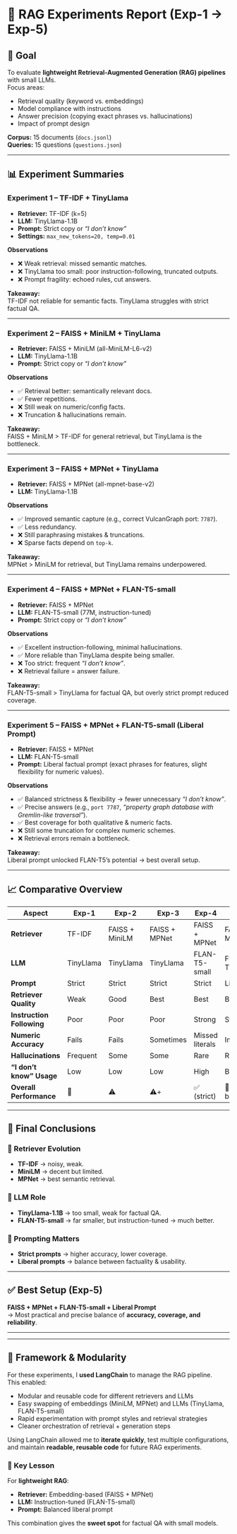 # 🧪 RAG Experiments Report (Exp-1 → Exp-5)

## 🎯 Goal
To evaluate **lightweight Retrieval-Augmented Generation (RAG) pipelines** with small LLMs.  
Focus areas:
- Retrieval quality (keyword vs. embeddings)
- Model compliance with instructions
- Answer precision (copying exact phrases vs. hallucinations)
- Impact of prompt design  

**Corpus:** 15 documents (`docs.jsonl`)  
**Queries:** 15 questions (`questions.json`)

---

## 📊 Experiment Summaries

### **Experiment 1 – TF-IDF + TinyLlama**
- **Retriever:** TF-IDF (k=5)  
- **LLM:** TinyLlama-1.1B  
- **Prompt:** Strict copy or *“I don’t know”*  
- **Settings:** `max_new_tokens=20, temp=0.01`

**Observations**
- ❌ Weak retrieval: missed semantic matches.
- ❌ TinyLlama too small: poor instruction-following, truncated outputs.
- ❌ Prompt fragility: echoed rules, cut answers.  

**Takeaway:**  
TF-IDF not reliable for semantic facts. TinyLlama struggles with strict factual QA.

---

### **Experiment 2 – FAISS + MiniLM + TinyLlama**
- **Retriever:** FAISS + MiniLM (all-MiniLM-L6-v2)  
- **LLM:** TinyLlama-1.1B  
- **Prompt:** Strict copy or *“I don’t know”*  

**Observations**
- ✅ Retrieval better: semantically relevant docs.  
- ✅ Fewer repetitions.  
- ❌ Still weak on numeric/config facts.  
- ❌ Truncation & hallucinations remain.  

**Takeaway:**  
FAISS + MiniLM > TF-IDF for general retrieval, but TinyLlama is the bottleneck.

---

### **Experiment 3 – FAISS + MPNet + TinyLlama**
- **Retriever:** FAISS + MPNet (all-mpnet-base-v2)  
- **LLM:** TinyLlama-1.1B  

**Observations**
- ✅ Improved semantic capture (e.g., correct VulcanGraph port: `7787`).  
- ✅ Less redundancy.  
- ❌ Still paraphrasing mistakes & truncations.  
- ❌ Sparse facts depend on `top-k`.  

**Takeaway:**  
MPNet > MiniLM for retrieval, but TinyLlama remains underpowered.

---

### **Experiment 4 – FAISS + MPNet + FLAN-T5-small**
- **Retriever:** FAISS + MPNet  
- **LLM:** FLAN-T5-small (77M, instruction-tuned)  
- **Prompt:** Strict copy or *“I don’t know”*  

**Observations**
- ✅ Excellent instruction-following, minimal hallucinations.  
- ✅ More reliable than TinyLlama despite being smaller.  
- ❌ Too strict: frequent *“I don’t know”*.  
- ❌ Retrieval failure = answer failure.  

**Takeaway:**  
FLAN-T5-small > TinyLlama for factual QA, but overly strict prompt reduced coverage.

---

### **Experiment 5 – FAISS + MPNet + FLAN-T5-small (Liberal Prompt)**
- **Retriever:** FAISS + MPNet  
- **LLM:** FLAN-T5-small  
- **Prompt:** Liberal factual prompt (exact phrases for features, slight flexibility for numeric values).  

**Observations**
- ✅ Balanced strictness & flexibility → fewer unnecessary *“I don’t know”*.  
- ✅ Precise answers (e.g., `port 7787`, *“property graph database with Gremlin-like traversal”*).  
- ✅ Best coverage for both qualitative & numeric facts.  
- ❌ Still some truncation for complex numeric schemes.  
- ❌ Retrieval errors remain a bottleneck.  

**Takeaway:**  
Liberal prompt unlocked FLAN-T5’s potential → best overall setup.

---

## 📈 Comparative Overview

| Aspect                 | Exp-1       | Exp-2            | Exp-3            | Exp-4              | Exp-5               |
|-------------------------|-------------|------------------|------------------|--------------------|---------------------|
| **Retriever**           | TF-IDF      | FAISS + MiniLM   | FAISS + MPNet    | FAISS + MPNet      | FAISS + MPNet       |
| **LLM**                 | TinyLlama   | TinyLlama        | TinyLlama        | FLAN-T5-small      | FLAN-T5-small       |
| **Prompt**              | Strict      | Strict           | Strict           | Strict             | Liberal             |
| **Retriever Quality**   | Weak        | Good             | Best             | Best               | Best                |
| **Instruction Following** | Poor      | Poor             | Poor             | Strong             | Strong              |
| **Numeric Accuracy**    | Fails       | Fails            | Sometimes        | Missed literals    | Improved            |
| **Hallucinations**      | Frequent    | Some             | Some             | Rare               | Rare                |
| **“I don’t know” Usage** | Low        | Low              | Low              | High               | Balanced            |
| **Overall Performance** | 🚫          | ⚠️               | ⚠️+              | ✅ (strict)        | 🌟 Best balance     |

---

## 🎯 Final Conclusions

### 🔹 Retriever Evolution
- **TF-IDF** → noisy, weak.  
- **MiniLM** → decent but limited.  
- **MPNet** → best semantic retrieval.  

### 🔹 LLM Role
- **TinyLlama-1.1B** → too small, weak for factual QA.  
- **FLAN-T5-small** → far smaller, but instruction-tuned → much better.  

### 🔹 Prompting Matters
- **Strict prompts** → higher accuracy, lower coverage.  
- **Liberal prompts** → balance between factuality & usability.  

---

## ✅ Best Setup (Exp-5)
**FAISS + MPNet + FLAN-T5-small + Liberal Prompt**  
→ Most practical and precise balance of **accuracy, coverage, and reliability**.  

---

---

## 🔹 Framework & Modularity

For these experiments, I **used LangChain** to manage the RAG pipeline.  
This enabled:
- Modular and reusable code for different retrievers and LLMs
- Easy swapping of embeddings (MiniLM, MPNet) and LLMs (TinyLlama, FLAN-T5-small)
- Rapid experimentation with prompt styles and retrieval strategies
- Cleaner orchestration of retrieval + generation steps  

Using LangChain allowed me to **iterate quickly**, test multiple configurations, and maintain **readable, reusable code** for future RAG experiments.


### 📌 Key Lesson
For **lightweight RAG**:
- **Retriever:** Embedding-based (FAISS + MPNet)  
- **LLM:** Instruction-tuned (FLAN-T5-small)  
- **Prompt:** Balanced liberal prompt  

This combination gives the **sweet spot** for factual QA with small models.
